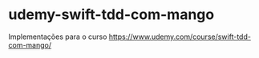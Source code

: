# udemy-swift-tdd-com-mango
Implementações para o curso https://www.udemy.com/course/swift-tdd-com-mango/
